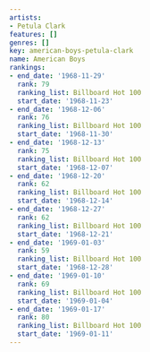 ```yaml
---
artists:
- Petula Clark
features: []
genres: []
key: american-boys-petula-clark
name: American Boys
rankings:
- end_date: '1968-11-29'
  rank: 79
  ranking_list: Billboard Hot 100
  start_date: '1968-11-23'
- end_date: '1968-12-06'
  rank: 76
  ranking_list: Billboard Hot 100
  start_date: '1968-11-30'
- end_date: '1968-12-13'
  rank: 75
  ranking_list: Billboard Hot 100
  start_date: '1968-12-07'
- end_date: '1968-12-20'
  rank: 62
  ranking_list: Billboard Hot 100
  start_date: '1968-12-14'
- end_date: '1968-12-27'
  rank: 62
  ranking_list: Billboard Hot 100
  start_date: '1968-12-21'
- end_date: '1969-01-03'
  rank: 59
  ranking_list: Billboard Hot 100
  start_date: '1968-12-28'
- end_date: '1969-01-10'
  rank: 69
  ranking_list: Billboard Hot 100
  start_date: '1969-01-04'
- end_date: '1969-01-17'
  rank: 80
  ranking_list: Billboard Hot 100
  start_date: '1969-01-11'
---
```


